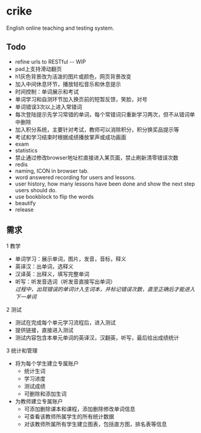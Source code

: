 ﻿crike
=====

English online teaching and testing system.

Todo
-----
* refine urls to RESTful -- WIP
* pad上支持滑动翻页
* h1灰色背景改为活泼的图片或颜色，网页背景改变
* 加入中间休息环节，播放轻松音乐和休息提示
* 时间控制：单词展示和考试
* 单词学习和自测环节加入换页前的短暂反馈，笑脸，对号
* 单词错误3次以上进入常错词
* 每次登陆提示先学习常错的单词，每个常错词只重新学习两次，但不从错词单中删除
* 加入积分系统，主要针对考试，教师可以消除积分，积分换奖品提示等
* 考试和学习结束时根据成绩播放掌声或成功画面
* exam
* statistics
* 禁止通过修改browser地址栏直接进入某页面，禁止刷新清零错误次数
* redis
* naming, ICON in browser tab.
* word answered recording for users and lessons.
* user history, how many lessons have been done and show the next step users should do.
* use bookblock to flip the words
* beautify
* release

需求
-----

1 教学

*  单词学习：展示单词，图片，发音，音标，释义  
*  英译汉：出单词，选释义  
*  汉译英：出释义，填写完整单词  
*  听写：听发音选词（听发音直接写出单词）  
*过程中，出现错误的单词计入生词本，并标记错误次数，直至正确后才能进入下一单词*

2 测试 
 
*  测试在完成每个单元学习流程后，进入测试  
*  提供链接，直接进入测试  
*  测试内容包含本单元单词的英译汉，汉翻英，听写，最后给出成绩统计

3 统计和管理
  
* 将为每个学生建立专属账户
	* 统计生词
	* 学习进度
	* 测试成绩
	* 可删除和添加生词
* 为教师建立专属账户
	* 可添加删除课本和课程，添加删除修改单词信息
	* 可查看该教师所属学生的所有统计数据
	* 对该教师所属所有学生建立图表，包括直方图，排名表等信息
